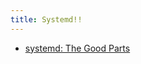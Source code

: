 ```yaml
---
title: Systemd!!
---
```

- [systemd: The Good Parts](https://www.hashicorp.com/resources/systemd-the-good-parts)

